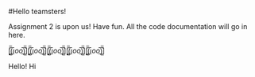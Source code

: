 #Hello teamsters!

Assignment 2 is upon us! Have fun. All the code documentation will go in here.


[̲̅$̲̅(̲̅ιοο̲̅)̲̅$̲̅][̲̅$̲̅(̲̅ιοο̲̅)̲̅$̲̅][̲̅$̲̅(̲̅ιοο̲̅)̲̅$̲̅][̲̅$̲̅(̲̅ιοο̲̅)̲̅$̲̅][̲̅$̲̅(̲̅ιοο̲̅)̲̅$̲̅]

Hello! Hi



